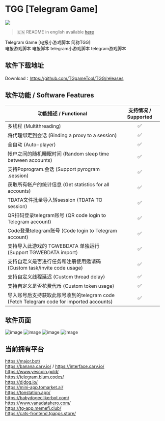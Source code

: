 # TGG [Telegram Game]
[<img src="https://img.shields.io/badge/Telegram-%40Me-orange">](https://t.me/kedaya_798)  
> 🇪🇳 README in english available [here](README-EN.md)

Telegram Game [电报小游戏脚本 简称TGG]  
电报游戏脚本 电报脚本 telegram小游戏脚本 telegram游戏脚本  

## 软件下载地址
Download：https://github.com/TGgameTool/TGG/releases  

## 软件功能 / Software Features
| 功能描述 / Functional                                                        | 支持情况 / Supported  |
|----------------------------------------------------------------|:---------:|
| 多线程 (Multithreading)                                         |     ✅     |
| 将代理绑定到会话 (Binding a proxy to a session)                 |     ✅     |
| 全自动 (Auto-player)                                            |     ✅     |
| 帐户之间的随机睡眠时间 (Random sleep time between accounts)     |     ✅     |
| 支持Poprogram.会话 (Support pyrogram .session)                  |     ✅     |
| 获取所有帐户的统计信息 (Get statistics for all accounts)        |     ✅     |
| TDATA文件批量导入转session (TDATA TO session)                   |     ✅     |
| QR扫码登录telegram账号 (QR code login to Telegram account)      |     ✅     |
| Code登录telegram账号 (Code login to Telegram account)           |     ✅     |
| 支持导入此游戏的 TGWEBDATA 单独运行 (Support TGWEBDATA import)  |     ✅     |
| 支持自定义是否进行任务和注册使用邀请码 (Custom task/invite code usage) |     ✅     |
| 支持自定义线程延迟 (Custom thread delay)                        |     ✅     |
| 支持自定义是否花费代币 (Custom token usage)                     |     ✅     |
| 导入账号后支持获取此账号收到的telegram code (Fetch Telegram code for imported accounts) |     ✅     |

## 软件页面  
![image](https://github.com/user-attachments/assets/715bb526-6c75-42c3-a5b2-c1ff256e2311)
![image](https://github.com/user-attachments/assets/aa775097-acb3-49e0-a50e-06b0d12176de)
![image](https://github.com/user-attachments/assets/1dc35e7a-c55a-45f3-9a68-0acf040518de)
![image](https://github.com/user-attachments/assets/0cb4acdb-2e9d-449e-8922-12ba826e6d89)

## 当前拥有平台
https://major.bot/  
https://banana.carv.io/ / https://interface.carv.io/  
https://www.yescoin.gold/  
https://telegram.blum.codes/  
https://djdog.io/  
https://mini-app.tomarket.ai/  
https://tonstation.app/  
https://babydogeclikerbot.com/  
https://www.vanadatahero.com/  
https://tg-app.memefi.club/  
https://cats-frontend.tgapps.store/  
